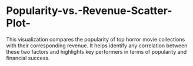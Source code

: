 # Popularity-vs.-Revenue-Scatter-Plot-
This visualization compares the popularity of top horror movie collections with their corresponding revenue. It helps identify any correlation between these two factors and highlights key performers in terms of popularity and financial success.
